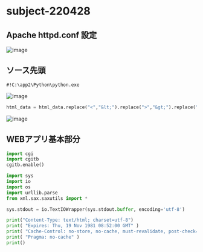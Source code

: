 # subject-220428

## Apache httpd.conf 設定
![image](https://user-images.githubusercontent.com/1501327/165674740-70e2521b-5b26-4b01-ad34-f0f5b7a9fbcd.png)

## ソース先頭
```
#!C:\app2\Python\python.exe
```

![image](https://user-images.githubusercontent.com/1501327/165674257-e612b180-7f88-493f-8ca6-895349a3d76a.png)
```py
html_data = html_data.replace("<","&lt;").replace(">","&gt;").replace("\n","<br>")
```
![image](https://user-images.githubusercontent.com/1501327/165674336-24c65a38-554c-439b-8d69-4631ea20371f.png)

## WEBアプリ基本部分
```py
import cgi
import cgitb
cgitb.enable()

import sys
import io
import os
import urllib.parse
from xml.sax.saxutils import *

sys.stdout = io.TextIOWrapper(sys.stdout.buffer, encoding='utf-8')

print("Content-Type: text/html; charset=utf-8")
print( "Expires: Thu, 19 Nov 1981 08:52:00 GMT" )
print( "Cache-Control: no-store, no-cache, must-revalidate, post-check=0, pre-check=0" )
print( "Pragma: no-cache" )
print()
```

